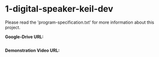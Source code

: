 # 1-digital-speaker-keil-dev

Please read the 'program-specification.txt' for more information about this
project.

**Google-Drive URL:**
```

```

**Demonstration Video URL:**
```

``` 
